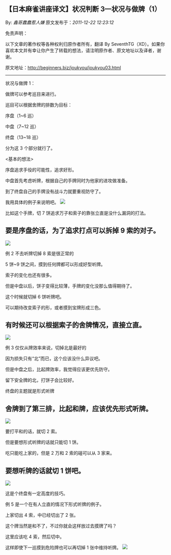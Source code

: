 ## 【日本麻雀讲座译文】状况判断 3—状况与做牌（1）

By: _鑫哥蠢蠢惹人嫌_ 原文发布于：_2011-12-22 12:23:12_

免责声明：

以下文章的著作权等各种权利归原作者所有，翻译 By
SeventhTG（XD）。如果你喜欢本文并有幸让你产生了转载的想法，请注明原作者、原文地址以及译者，谢谢。

原文地址：http://beginners.biz/joukyou/joukyou03.html

---

状况与做牌 1：

做牌可以参考巡目来进行。

巡目可以根据舍牌的排数为目标：

序盘（1~6 巡）

中盘（7~12 巡）

终盘（13~18 巡）

分为这 3 个部分就行了。

<基本的想法>

序盘追求手役的可能性，追求好形。

中盘首先考虑听牌，根据自己的手牌同时为他家的进攻做准备。

到了终盘自己的手牌没有战斗力就要重视防守了。

我用具体的例子来说明吧。
![](http://s4.sinaimg.cn/middle/7f78b76fgb4a6c8546ab3&690)

比如这个手牌，切 7 饼追求万子和索子的靠张立直是没什么漏洞的打法。

## 要是序盘的话，为了追求打点可以拆掉 9 索的对子。

![](http://s9.sinaimg.cn/middle/7f78b76fgb4a6d2cfe298&690)

例 2 不去听牌切掉 8 索是很正常的

5 饼~9 饼之间，摸到任何牌都可以形成好型听牌。

索子的变化也还有很多。

但是中盘以后，饼子变得比较薄，手牌的变化没那么值得期待了。

这个时候就切掉 6 饼听牌吧。

可以期待改变索子的形，或者摸到宝牌形成三色。

## 有时候还可以根据索子的舍牌情况，直接立直。

![](http://s7.sinaimg.cn/middle/7f78b76fgb4a6e8f12fb6&690)

例 3 仅仅从牌效率来说，切掉北是最好的

因为损失只有“北”而已，这个应该没什么异议吧。

但是中盘之后，比起牌效率，我觉得应该更优先防守。

留下安全牌的北，打饼子会比较好。

终盘的主题就是形式听牌

## 舍牌到了第三排，比起和牌，应该优先形式听牌。

![](http://s7.sinaimg.cn/middle/7f78b76fg787718ccbd36&690)

要打平和的话，就切 2 索。

但是要想形式听牌的话就只能切 1 饼。

吃只能吃上家的，但是 2 万和 2 索的碰可以从 3 家来。

## 要想听牌的话就切 1 饼吧。

![](http://s16.sinaimg.cn/middle/7f78b76fgb4a7058abd5f&690)

这是个终盘有一定高度的技巧。

例 5 是一个在有人立直的情况下形式听牌的例子。

上家切出 4 索，中已经切出了 2 张。

这个牌当然是和不了，不过你就会这样放过去摸牌了吗？

这里应该吃 4 索，然后切中。

这样即使下一巡摸到危险牌也可以再切掉 1 张中维持听牌。
![](http://s15.sinaimg.cn/middle/7f78b76fgb4a7144a19fe&690)
